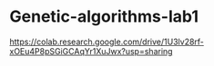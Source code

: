 # Genetic-algorithms-lab1
https://colab.research.google.com/drive/1U3lv28rf-xOEu4P8pSGiGCAqYr1XuJwx?usp=sharing
